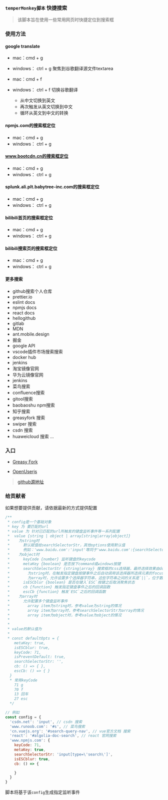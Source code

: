 ### **`temperMonkey脚本`** 快捷搜索


> 该脚本旨在使用一些常用网页时快捷定位到搜索框

### 使用方法

#### google translate

* mac：cmd + g
* windows： ctrl + g
聚焦到谷歌翻译源文件textarea

* mac：cmd + f
* windows： ctrl + f
切换谷歌翻译
  * 从中文切换到英文
  * 再次触发从英文切换到中文
  * 循环从英文到中文的转换

#### npmjs.com的搜索框定位

* mac：cmd + g
* windows： ctrl + g

#### www.bootcdn.cn的搜索框定位

* mac：cmd + g
* windows： ctrl + g

#### splunk.ali.plt.babytree-inc.com的搜索框定位

* mac：cmd + g
* windows： ctrl + g

#### bilibili首页的搜索框定位

* mac：cmd + g
* windows： ctrl + g
#### bilibili搜索页的搜索框定位

* mac：cmd + g
* windows： ctrl + g

#### 更多搜索

* github搜索个人仓库
* prettier.io
* eslint docs
* npmjs docs
* react docs
* hellogithub
* gitlab
* MDN
* ant.mobile.design
* 掘金
* google API
* vscode插件市场搜索搜索
* docker hub
* jenkins
* 淘宝镜像官网
* 华为云镜像官网
* jenkins
* 菜鸟搜索
* confluence搜索
* gitool搜索
* baobaoshu npm搜索
* 知乎搜索
* greasyfork 搜索
* swiper 搜索
* csdn 搜索
* huaweicloud 搜索
...


### 入口
* [Greasy Fork](https://greasyfork.org/zh-CN/scripts/445659-quickly-search)

* [OpenUserjs](https://openuserjs.org/scripts/zzailianlian/%E5%BF%AB%E6%8D%B7%E6%90%9C%E7%B4%A2-%E5%BC%80%E5%8F%91%E8%80%85%E6%90%9C%E7%B4%A2%EF%BC%9A%E6%8E%98%E9%87%91%E3%80%81react%E3%80%81google_API%E3%80%81vscode%E6%8F%92%E4%BB%B6%E5%B8%82%E5%9C%BA%E3%80%81%E8%8F%9C%E9%B8%9F%E6%90%9C%E7%B4%A2%E3%80%81docker%E3%80%81%E6%B7%98%E5%AE%9D%E3%80%81%E5%8D%8E%E4%B8%BA%E4%BA%91%E9%95%9C%E5%83%8F%E5%AE%98%E7%BD%91%E3%80%81npmjs%E3%80%81mdn%E3%80%81antd%E3%80%81bilib%E3%80%81github%E7%AD%89%E5%BC%80%E5%8F%91%E8%80%85%E5%B8%B8%E7%94%A8%E7%BD%91%E5%9D%80)


> [github源地址](https://github.com/zzailianlian/temperMonkey/tree/master/easy_search)

### 给贡献者

如果想要提供贡献，请依据最新的方式提供配置
```javascript
/**
 * config是一个基础对象
 * key 为 要匹配的url
 * value 为 针对已匹配的url所触发的键盘监听事件等一系列配置
 *  value {string | object | array[string|array|object]}
 *    为string时
 *      默认赋值给searchSelectorStr，其他options使用默认值
 *      例如：'www.baidu.com':'input'等同于'www.baidu.com':{searchSelectorStr:'input'}
 *    为object时
 *      keyCode {number} 监听键盘的keycode
 *      metaKey {boolean} 是否按下command或windows按键
 *      searchSelectorStr {string|array} 搜索框的css选择器，最终选择效果由document.querySelector(searchSelectorStr)来决定
 *        为string时，在触发指定键盘按键事件之后自动调用该选择器所选择元素的focus事件，也就是自动聚焦
 *        为array时，允许设置多个选择器字符串，这些字符串之间的关系是`||`，位于数组更前方的选择器优先级更大
 *      isESCblur {boolean} 是否在键入`ESC`按键之后取消聚焦状态
 *      cb {function} 触发指定键盘事件之后的回调函数
 *      escCb {function} 触发`ESC`之后的回调函数
 *    为array时
 *      允许配置多个键盘监听事件
 *        array item为string时，参考value为string的情况
 *        array item为array时，参考searchSelectorStr为array的情况
 *        array item为object时，参考value为object的情况
 *          
 * 
 * value的默认值为
 * 
 * const defaultOpts = {
    metaKey: true,
    isESCblur: true,
    keyCode: 71,
    isPreventDefault: true,
    searchSelectorStr: '',
    cb: () => { },
    escCb: () => { }
  }
  * 常用keyCode
    71 g
    70 f
    13 回车
    27 esc
  */

// 例如
const config = {
  'csdn.net': 'input', // csdn 搜索
  'www.runoob.com': '#s', // 菜鸟搜索
  'cn.vuejs.org': '#search-query-nav', // vue官方文档 搜索
  'react': '#algolia-doc-search', // react 官网搜索
  'www.npmjs.com': {
    keyCode: 71,
    metaKey: true,
    searchSelectorStr: 'input[type=\'search\']',
    isESCblur: true,
    cb: () => {

    }
  }
}

```
脚本将基于该`config`生成指定监听事件
